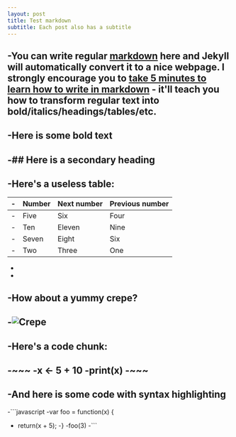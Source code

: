 ```yaml
---
layout: post
title: Test markdown
subtitle: Each post also has a subtitle
---
```

 
 -You can write regular [markdown](http://markdowntutorial.com/) here and Jekyll will automatically convert it to a nice webpage.  I strongly encourage you to [take 5 minutes to learn how to write in markdown](http://markdowntutorial.com/) - it'll teach you how to transform regular text into bold/italics/headings/tables/etc.
 -
 -**Here is some bold text**
 -
 -## Here is a secondary heading
 -
 -Here's a useless table:
 - 
 -| Number | Next number | Previous number |
 -| :------ |:--- | :--- |
 -| Five | Six | Four |
 -| Ten | Eleven | Nine |
 -| Seven | Eight | Six |
 -| Two | Three | One |
 - 
 -
 -How about a yummy crepe?
 -
 -![Crepe](http://lafenicegelato.com/wp-content/uploads/2014/09/crepes-with-chocolate.jpg)
 -
 -Here's a code chunk:
 -
 -~~~
 -x <- 5 + 10
 -print(x)
 -~~~
 -
 -And here is some code with syntax highlighting
 -
 -```javascript
 -var foo = function(x) {
 -  return(x + 5);
 -}
 -foo(3)
 -```
